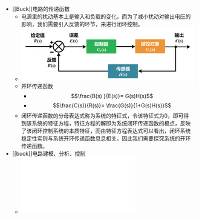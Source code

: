 - [[Buck]]电路的传递函数
	- 电源里的扰动基本上是输入和负载的变化，而为了减小扰动对输出电压的影响，我们需要引入反馈的环节，来进行闭环控制。
	- ![image.png](../assets/image_1729214205616_0.png)
	- 开环传递函数
		- $$\frac{B(s) }{E(s)}= G(s)H(s)$$
		- $$\frac{C(s)}{R(s)}= \frac{G(s)}{1+G(s)H(s)}$$
	- 闭环传递函数的分母表达式称为系统的特征式，令该特征式为0，即可得到该系统的特征方程，特征方程的解即为系统闭环传递函数的极点，反映了该闭环控制系统的本质特征，而由特征方程表达式可以看出，闭环系统稳定性实则与系统开环传递函数息息相关。因此我们需要探究系统的开环传递函数。
- [[buck]]电路建模、分析、控制
	- ![开关变换器建模、控制及其控制器的数字实现 (程红, 王聪, 王俊) .pdf](../assets/开关变换器建模、控制及其控制器的数字实现_(程红,_王聪,_王俊)_(Z-Library)_1730963159896_0.pdf)